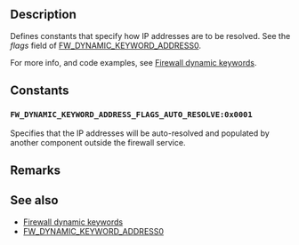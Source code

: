 ## Description

Defines constants that specify how IP addresses are to be resolved. See the *flags* field of [FW_DYNAMIC_KEYWORD_ADDRESS0](https://learn.microsoft.com/windows/win32/api/netfw/ns-netfw-fw_dynamic_keyword_address0).

For more info, and code examples, see [Firewall dynamic keywords](https://learn.microsoft.com/windows/win32/ics/firewall-dynamic-keywords).

## Constants

### `FW_DYNAMIC_KEYWORD_ADDRESS_FLAGS_AUTO_RESOLVE:0x0001`

Specifies that the IP addresses will be auto-resolved and populated by another component outside the firewall service.

## Remarks

## See also

* [Firewall dynamic keywords](https://learn.microsoft.com/windows/win32/ics/firewall-dynamic-keywords)
* [FW_DYNAMIC_KEYWORD_ADDRESS0](https://learn.microsoft.com/windows/win32/api/netfw/ns-netfw-fw_dynamic_keyword_address0)